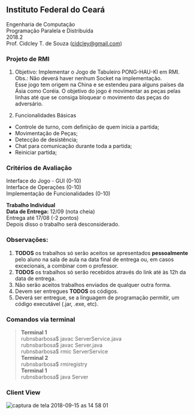 ## Instituto Federal do Ceará
Engenharia de Computação  
Programação Paralela e Distribuída  
2018.2  
Prof. Cidcley T. de Souza (cidcley@gmail.com)  

### Projeto de RMI
1) Objetivo: Implementar o Jogo de Tabuleiro PONG-HAU-KI em RMI.  
Obs.: Não deverá haver nenhum Socket na implementação.  
Esse jogo tem origem na China e se estendeu para alguns países da Ásia como Coréia. O objetivo do jogo é movimentar as peças pelas linhas até que se consiga bloquear o movimento das peças do adversário.

2) Funcionalidades Básicas

* Controle de turno, com definição de quem inicia a partida; 
* Movimentação de Peças; 
* Detecção de desistência; 
* Chat para comunicação durante toda a partida; 
* Reiniciar partida; 

### Critérios de Avaliação
Interface do Jogo - GUI (0-10)  
Interface de Operações (0-10)  
Implementação de Funcionalidades (0-10)  

**Trabalho Individual**  
**Data de Entrega:** 12/09 (nota cheia)  
Entrega até 17/08 (-2 pontos)  
Depois disso o trabalho será desconsiderado.  

### Observações:  
1. **TODOS** os trabalhos só serão aceitos se apresentados **pessoalmente** pelo aluno na sala de aula na data final de entrega ou, em casos excecionais, a combinar com o professor.  
2. **TODOS** os trabalhos só serão recebidos através do link até às 12h da data de entrega.  
3. Não serão aceitos trabalhos enviados de qualquer outra forma.  
4. Devem ser entregues **TODOS** os códigos.  
5. Deverá ser entregue, se a linguagem de programação permitir, um código executável (.jar, .exe, etc).  

### Comandos via terminal
> **Terminal 1**  
> rubnsbarbosa$ javac ServerService.java  
> rubnsbarbosa$ javac Server.java  
> rubnsbarbosa$ rmic ServerService  
> **Terminal 2**  
> rubnsbarbosa$ rmiregistry  
> **Terminal 1**  
> rubnsbarbosa$ java Server  

### Client View
![captura de tela 2018-09-15 as 14 58 01](https://user-images.githubusercontent.com/17646546/45589190-0e881680-b8f8-11e8-9cf1-2b5877eddc70.png)

